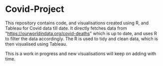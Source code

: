 # Covid-Project
This repository contains code, and visualisations created using R, and Tableau for Covid data till date. It directly fetches data from "https://ourworldindata.org/covid-deaths" which is up to date, and uses R to filter the data accordingly. 
The R is used to tidy and clean data, which is then visualised using Tableau. 

This is a work in progress and new visualisations will keep on adding with time.
